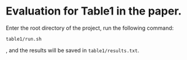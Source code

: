 # Evaluation for Table1 in the paper.

Enter the root directory of the project, run the following command:

```
table1/run.sh
```

, and the results will be saved in `table1/results.txt`.


